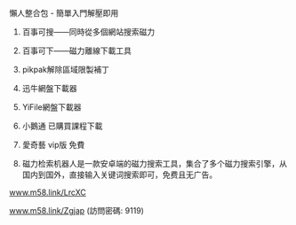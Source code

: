懶人整合包 - 簡單入門解壓即用

1. 百事可搜——同時從多個網站搜索磁力
   
2. 百事可下——磁力離線下載工具
   
3. pikpak解除區域限製補丁

4. 迅牛網盤下載器

5. YiFile網盤下載器

6. 小鵝通 已購買課程下載

7. 愛奇藝 vip版 免費
8. 磁力检索机器人是一款安卓端的磁力搜索工具，集合了多个磁力搜索引擎，从国内到国外，直接输入关键词搜索即可，免费且无广告。
   
www.m58.link/LrcXC

www.m58.link/Zgjap (訪問密碼: 9119)
